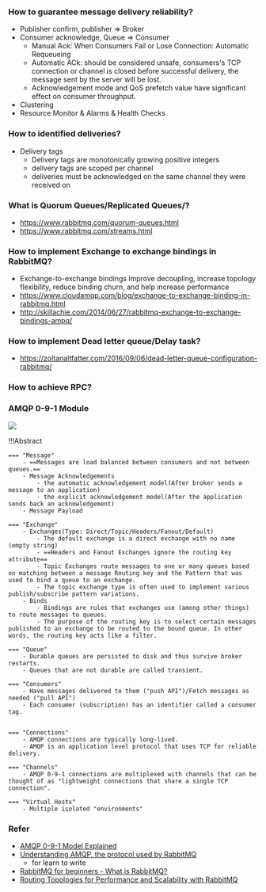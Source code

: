 
### How to guarantee message delivery reliability?
- Publisher confirm, publisher => Broker
- Consumer acknowledge, Queue => Consumer
    - Manual Ack: When Consumers Fail or Lose Connection: Automatic Requeueing
    - Automatic ACk: should be considered unsafe, consumers's TCP connection or channel is closed before successful delivery, the message sent by the server will be lost.
    - Acknowledgement mode and QoS prefetch value have significant effect on consumer throughput. 
- Clustering
- Resource Monitor & Alarms & Health Checks

### How to identified deliveries?
- Delivery tags
    - Delivery tags are monotonically growing positive integers
    - delivery tags are scoped per channel
    - deliveries must be acknowledged on the same channel they were received on

### What is Quorum Queues/Replicated Queues/?
- https://www.rabbitmq.com/quorum-queues.html
- https://www.rabbitmq.com/streams.html


### How to implement Exchange to exchange bindings in RabbitMQ?
- Exchange-to-exchange bindings improve decoupling, increase topology flexibility, reduce binding churn, and help increase performance
- https://www.cloudamqp.com/blog/exchange-to-exchange-binding-in-rabbitmq.html
- http://skillachie.com/2014/06/27/rabbitmq-exchange-to-exchange-bindings-ampq/

### How to implement Dead letter queue/Delay task?
- https://zoltanaltfatter.com/2016/09/06/dead-letter-queue-configuration-rabbitmq/

### How to achieve RPC?


### AMQP 0-9-1 Module

![](https://www.rabbitmq.com/img/tutorials/intro/hello-world-example-routing.png)

!!!Abstract

    === "Message"
        - ==Messages are load balanced between consumers and not between queues.==
        - Message Acknowledgements		
            - the automatic acknowledgement model(After broker sends a message to an application)
            - the explicit acknowledgement model(After the application sends back an acknowledgement)
        - Message Payload
        
    === "Exchange"
        - Exchanges(Type: Direct/Topic/Headers/Fanout/Default)
            - The default exchange is a direct exchange with no name (empty string) 
            - ==Headers and Fanout Exchanges ignore the routing key attribute==
            - Topic Exchanges route messages to one or many queues based on matching between a message Routing key and the Pattern that was used to bind a queue to an exchange.
		    - The topic exchange type is often used to implement various publish/subscribe pattern variations. 
	    - Binds	
            - Bindings are rules that exchanges use (among other things) to route messages to queues. 
		    - The purpose of the routing key is to select certain messages published to an exchange to be routed to the bound queue. In other words, the routing key acts like a filter.
	
    === "Queue"
		- Durable queues are persisted to disk and thus survive broker restarts. 
		- Queues that are not durable are called transient. 
    
    === "Consumers"
        - Have messages delivered to them ("push API")/Fetch messages as needed ("pull API")
        - Each consumer (subscription) has an identifier called a consumer tag. 
    

	=== "Connections"	
		- AMQP connections are typically long-lived.
		- AMQP is an application level protocol that uses TCP for reliable delivery. 
    
    === "Channels" 
        - AMQP 0-9-1 connections are multiplexed with channels that can be thought of as "lightweight connections that share a single TCP connection".
    
    === "Virtual Hosts" 
        - Multiple isolated "environments" 
  
  
 
### Refer
 - [AMQP 0-9-1 Model Explained](https://www.rabbitmq.com/tutorials/amqp-concepts.html) 
 - [Understanding AMQP, the protocol used by RabbitMQ](https://spring.io/blog/2010/06/14/understanding-amqp-the-protocol-used-by-rabbitmq/) 
    - for learn to write
 - [RabbitMQ for beginners - What is RabbitMQ?](https://www.cloudamqp.com/blog/part1-rabbitmq-for-beginners-what-is-rabbitmq.html) 
 - [Routing Topologies for Performance and Scalability with RabbitMQ](https://spring.io/blog/2011/04/01/routing-topologies-for-performance-and-scalability-with-rabbitmq/) 
  